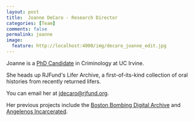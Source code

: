 ```yaml
---
layout: post
title:  Joanne DeCaro - Research Director
categories: [Team]
comments: false
permalink: joanne
image:
  feature: http://localhost:4000/img/decaro_joanne_edit.jpg
---
```

Joanne is a [PhD Candidate](https://socialecology.uci.edu/students/grad/jdecaro) in Criminology at UC Irvine.


She heads up RJFund's Lifer Archive, a first-of-its-kind collection of oral histories from recently returned lifers.


You can email her at [jdecaro@rjfund.org](mailto:jdecaro@rjfund.org).


Her previous projects include the [Boston Bombing Digital Archive](https://marathon.library.northeastern.edu/) and [Angelenos Incarcerated](http://angelenosincarcerated.org/).

